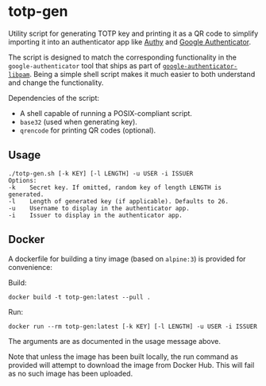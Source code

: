# totp-gen

Utility script for generating TOTP key and printing it as a QR code to simplify
importing it into an authenticator app like [Authy](https://authy.com/)
and [Google Authenticator](https://play.google.com/store/apps/details?id=com.google.android.apps.authenticator2&hl=en_US&gl=US).

The script is designed to match the corresponding functionality in the
`google-authenticator` tool that ships as part of
[`google-authenticator-libpam`](https://github.com/google/google-authenticator-libpam/).
Being a simple shell script makes it much easier to both understand and change the functionality.

Dependencies of the script:
- A shell capable of running a POSIX-compliant script.
- `base32` (used when generating key).
- `qrencode` for printing QR codes (optional).

## Usage

```
./totp-gen.sh [-k KEY] [-l LENGTH] -u USER -i ISSUER
Options:
-k    Secret key. If omitted, random key of length LENGTH is generated.
-l    Length of generated key (if applicable). Defaults to 26.
-u    Username to display in the authenticator app.
-i    Issuer to display in the authenticator app.
```

## Docker

A dockerfile for building a tiny image (based on `alpine:3`) is provided for convenience:

Build:

```shell
docker build -t totp-gen:latest --pull .
```

Run:

```shell
docker run --rm totp-gen:latest [-k KEY] [-l LENGTH] -u USER -i ISSUER
```

The arguments are as documented in the usage message above.

Note that unless the image has been built locally,
the run command as provided will attempt to download the image from Docker Hub.
This will fail as no such image has been uploaded.
